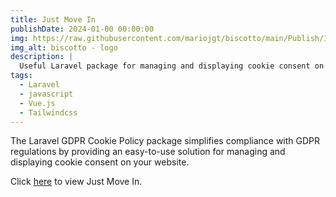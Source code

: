 ```yaml
---
title: Just Move In
publishDate: 2024-01-00 00:00:00
img: https://raw.githubusercontent.com/mariojgt/biscotto/main/Publish/Image/Biscotto.png
img_alt: biscotto - logo
description: |
  Useful Laravel package for managing and displaying cookie consent on your website.
tags:
  - Laravel
  - javascript
  - Vue.js
  - Tailwindcss
---
```


The Laravel GDPR Cookie Policy package simplifies compliance with GDPR regulations by providing an easy-to-use solution for managing and displaying cookie consent on your website.

Click [here](https://justmovein.com/) to view Just Move In.
```
